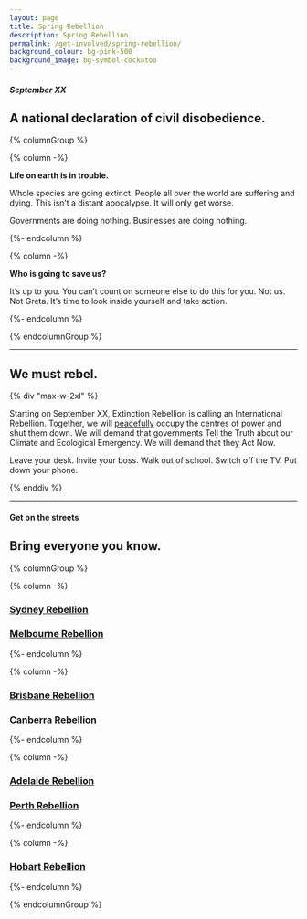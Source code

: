 ```yaml
---
layout: page
title: Spring Rebellion
description: Spring Rebellion.
permalink: /get-involved/spring-rebellion/
background_colour: bg-pink-500
background_image: bg-symbol-cockatoo
---
```

##### September XX

## A national declaration of civil disobedience.

{% columnGroup %}

{% column -%}

**Life on earth is in trouble.**

Whole species are going extinct. People all over the world are suffering and dying. This isn’t a distant apocalypse. It will only get worse.

Governments are doing nothing. Businesses are doing nothing.

{%- endcolumn %}

{% column -%}

**Who is going to save us?**

It’s up to you. You can’t count on someone else to do this for you. Not us. Not Greta. It’s time to look inside yourself and take action.

{%- endcolumn %}

{% endcolumnGroup %}

---

## We must rebel.

{% div "max-w-2xl" %}

Starting on September XX, Extinction Rebellion is calling an International Rebellion. Together, we will [peacefully](https://rebellion.earth/wp-content/uploads/2019/04/Extinction-Rebellion-Rebel-Agreement.pdf) occupy the centres of power and shut them down. We will demand that governments Tell the Truth about our Climate and Ecological Emergency. We will demand that they Act Now.

Leave your desk. Invite your boss. Walk out of school. Switch off the TV. Put down your phone.

{% enddiv %}

---

#### Get on the streets
## Bring everyone you know.

{% columnGroup %}

{% column -%}

### [Sydney Rebellion](/)
### [Melbourne Rebellion](/)

{%- endcolumn %}

{% column -%}

### [Brisbane Rebellion](/)
### [Canberra Rebellion](/)

{%- endcolumn %}

{% column -%}

### [Adelaide Rebellion](/)
### [Perth Rebellion](/)

{%- endcolumn %}

{% column -%}

### [Hobart Rebellion](/)

{%- endcolumn %}

{% endcolumnGroup %}